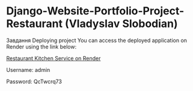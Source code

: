 # Django-Website-Portfolio-Project-Restaurant (Vladyslav Slobodian)

Завдання Deploying project
You can access the deployed application on Render using the link below:

[Restaurant Kitchen Service on Render](https://restaurant-kitchen-service-u970.onrender.com)

Username: admin

Password: QcTwcrq73
